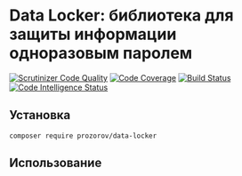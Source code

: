 # Data Locker: библиотека для защиты информации одноразовым паролем

[![Scrutinizer Code Quality](https://scrutinizer-ci.com/g/artem-prozorov/data-locker/badges/quality-score.png?b=master)](https://scrutinizer-ci.com/g/artem-prozorov/data-locker/?branch=master)
[![Code Coverage](https://scrutinizer-ci.com/g/artem-prozorov/data-locker/badges/coverage.png?b=master)](https://scrutinizer-ci.com/g/artem-prozorov/data-locker/?branch=master)
[![Build Status](https://scrutinizer-ci.com/g/artem-prozorov/data-locker/badges/build.png?b=master)](https://scrutinizer-ci.com/g/artem-prozorov/data-locker/build-status/master)
[![Code Intelligence Status](https://scrutinizer-ci.com/g/artem-prozorov/data-locker/badges/code-intelligence.svg?b=master)](https://scrutinizer-ci.com/code-intelligence)

## Установка

`composer require prozorov/data-locker`

## Использование
